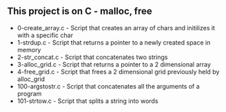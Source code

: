 ## This project is on C - malloc, free
+ 0-create_array.c - Script that creates an array of
chars and initilizes it with a specific char
+ 1-strdup.c - Script that returns a pointer to a newly created space in memory
+ 2-str_concat.c - Script that concatenates two strings
+ 3-alloc_grid.c - Script that returns a pointer to a 2 dimensional array
+ 4-free_grid.c - Script that frees a 2 dimensional grid previously held by alloc_grid
+ 100-argstostr.c - Script that concatenates all the arguments of a program
+ 101-strtow.c - Script that splits a string into words

